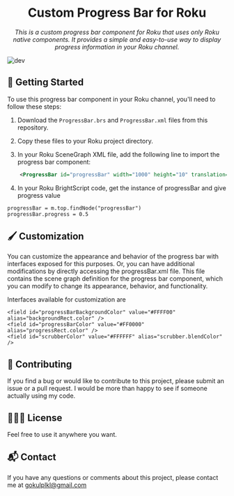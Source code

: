 
<h1 align="center">Custom Progress Bar for Roku</h1>

<p align="center">
  <i>This is a custom progress bar component for Roku that uses only Roku native components. It provides a simple and easy-to-use way to display progress information in your Roku channel.</i>
</p>

![dev](https://user-images.githubusercontent.com/52960334/220727141-4ccf3dc8-a780-4623-a81c-5902113a0a75.jpg)


## 🏁 Getting Started

To use this progress bar component in your Roku channel, you'll need to follow these steps:

1. Download the `ProgressBar.brs` and `ProgressBar.xml` files from this repository.

2. Copy these files to your Roku project directory.

3. In your Roku SceneGraph XML file, add the following line to import the progress bar component:

```xml
    <ProgressBar id="progressBar" width="1000" height="10" translation="[500, 500]" />
```
4. In your Roku BrightScript code, get the instance of progressBar and give progress value

```
progressBar = m.top.findNode("progressBar")
progressBar.progress = 0.5
```

## 🖌️ Customization

You can customize the appearance and behavior of the progress bar with interfaces exposed for this purposes. Or, you can have additional modifications by directly accessing the progressBar.xml file. This file contains the scene graph definition for the progress bar component, which you can modify to change its appearance, behavior, and functionality. 

Interfaces available for customization are
```
<field id="progressBarBackgroundColor" value="#FFFF00" alias="backgroundRect.color" />
<field id="progressBarColor" value="#FF0000" alias="progressRect.color" />
<field id="scrubberColor" value="#FFFFFF" alias="scrubber.blendColor" />
```

## 🏦 Contributing

If you find a bug or would like to contribute to this project, please submit an issue or a pull request. I would be more than happy to see if someone actually using my code.

## 👮🏽‍♀️ License

Feel free to use it anywhere you want.

## 📬 Contact

If you have any questions or comments about this project, please contact me at gokulplkl@gmail.com
